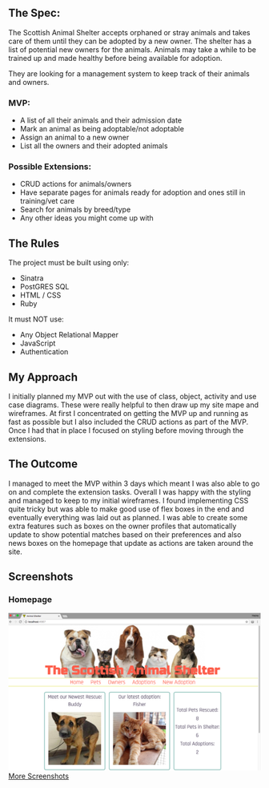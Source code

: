 ## The Spec:

The Scottish Animal Shelter accepts orphaned or stray animals and takes care of them until they can be adopted by a new owner. The shelter has a list of potential new owners for the animals. Animals may take a while to be trained up and made healthy before being available for adoption.

They are looking for a management system to keep track of their animals and owners.

### MVP:

 - A list of all their animals and their admission date
 - Mark an animal as being adoptable/not adoptable
 - Assign an animal to a new owner
 - List all the owners and their adopted animals

### Possible Extensions:

 - CRUD actions for animals/owners
 - Have separate pages for animals ready for adoption and ones still in training/vet care
 - Search for animals by breed/type
 - Any other ideas you might come up with
 
## The Rules

The project must be built using only:
  - Sinatra
  - PostGRES SQL
  - HTML / CSS
  - Ruby

It must NOT use:
  - Any Object Relational Mapper
  - JavaScript
  - Authentication

## My Approach

I initially planned my MVP out with the use of class, object, activity and use case diagrams. These were really helpful to then draw up my site mape and wireframes. At first I concentrated on getting the MVP up and running as fast as possible but I also included the CRUD actions as part of the MVP. Once I had that in place I focused on styling before moving through the extensions. 

## The Outcome

I managed to meet the MVP within 3 days which meant I was also able to go on and complete the extension tasks. Overall I was  happy with the styling and managed to keep to my initial wireframes. I found implementing CSS quite tricky but was able to make good use of flex boxes in the end and eventually everything was laid out as planned. I was able to create some extra features such as boxes on the owner profiles that automatically update to show potential matches based on their preferences and also news boxes on the homepage that update as actions are taken around the site.

## Screenshots
### Homepage
![homepage screenshot](https://github.com/hdpuk86/Animal_shelter/blob/master/screenshots/Homepage.png "Homepage Image")
[More Screenshots](https://github.com/hdpuk86/Animal_shelter/tree/master/screenshots)
